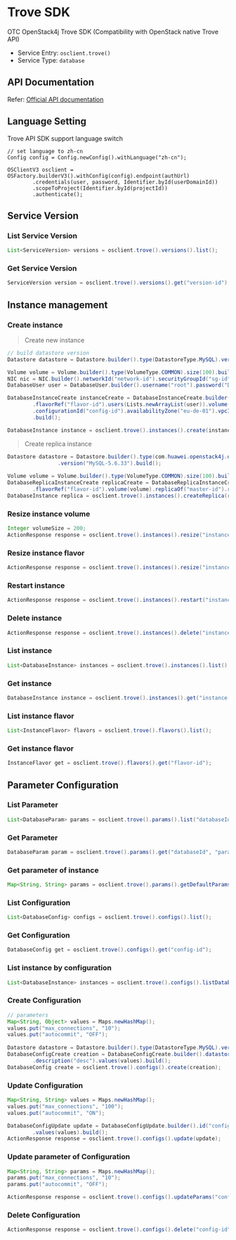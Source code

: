 # Trove SDK

OTC OpenStack4j Trove SDK (Compatibility with OpenStack native Trove API)
- Service Entry: `osclient.trove()`
- Service Type: `database`


## API Documentation

Refer: [Official API documentation](https://docs.otc.t-systems.com/en-us/api/rds/en-us_topic_0032347780.html)

## Language Setting

Trove API SDK support language switch

```
// set language to zh-cn
Config config = Config.newConfig().withLanguage("zh-cn");

OSClientV3 osclient = OSFactory.builderV3().withConfig(config).endpoint(authUrl)
		.credentials(user, password, Identifier.byId(userDomainId))
		.scopeToProject(Identifier.byId(projectId))
		.authenticate();
```

    
## Service Version
### List Service Version
```java
List<ServiceVersion> versions = osclient.trove().versions().list();
```

### Get Service Version
```java
ServiceVersion version = osclient.trove().versions().get("version-id");
```

## Instance management
### Create instance

> Create new instance

```java
// build datastore version
Datastore datastore = Datastore.builder().type(DatastoreType.MySQL).version("6.3.35").build();

Volume volume = Volume.builder().type(VolumeType.COMMON).size(100).build();
NIC nic = NIC.builder().networkId("network-id").securityGroupId("sg-id").build();
DatabaseUser user = DatabaseUser.builder().username("root").password("Demo@234").build();

DatabaseInstanceCreate instanceCreate = DatabaseInstanceCreate.builder().name("name").datastore(datastore)
		.flavorRef("flavor-id").users(Lists.newArrayList(user)).volume(volume)
		.configurationId("config-id").availabilityZone("eu-de-01").vpcId("vpc-id").nics(Lists.newArrayList(nic))
		.build();

DatabaseInstance instance = osclient.trove().instances().create(instanceCreate);
```

> Create replica instance

```java
Datastore datastore = Datastore.builder().type(com.huawei.openstack4j.openstack.trove.constant.DatastoreType.MySQL)
				.version("MySQL-5.6.33").build();
		
Volume volume = Volume.builder().type(VolumeType.COMMON).size(100).build();
DatabaseReplicaInstanceCreate replicaCreate = DatabaseReplicaInstanceCreate.builder().name("sdk-replica").datastore(datastore)
		.flavorRef("flavor-id").volume(volume).replicaOf("master-id").replicaCount(1).build();
DatabaseInstance replica = osclient.trove().instances().createReplica(replicaCreate);
```


### Resize instance volume
```java
Integer volumeSize = 200;
ActionResponse response = osclient.trove().instances().resize("instance-id", volumeSize);
```

### Resize instance flavor
```java
ActionResponse response = osclient.trove().instances().resize("instance-id", "new-flavor-id");
```

### Restart instance
```java
ActionResponse response = osclient.trove().instances().restart("instance-id");
```

### Delete instance
```java
ActionResponse response = osclient.trove().instances().delete("instance-id");
```

### List instance
```java
List<DatabaseInstance> instances = osclient.trove().instances().list();
```

### Get instance
```java
DatabaseInstance instance = osclient.trove().instances().get("instance-id");
```

### List instance flavor
```java
List<InstanceFlavor> flavors = osclient.trove().flavors().list();
```

### Get instance flavor
```java
InstanceFlavor get = osclient.trove().flavors().get("flavor-id");
```


## Parameter Configuration
### List Parameter
```java
List<DatabaseParam> params = osclient.trove().params().list("databaseId");
```

### Get Parameter
```java
DatabaseParam param = osclient.trove().params().get("databaseId", "parameter1");
```

### Get parameter of instance
```java
Map<String, String> params = osclient.trove().params().getDefaultParamsByInstance("instance-id");
```

### List Configuration
```java
List<DatabaseConfig> configs = osclient.trove().configs().list();
```

### Get Configuration
```java
DatabaseConfig get = osclient.trove().configs().get("config-id");
```

### List instance by configuration
```java
List<DatabaseInstance> instances = osclient.trove().configs().listDatabaseInstances("config-id");
```

### Create Configuration
```java
// parameters
Map<String, Object> values = Maps.newHashMap();
values.put("max_connections", "10");
values.put("autocommit", "OFF");
		
Datastore datastore = Datastore.builder().type(DatastoreType.MySQL).version("5.6").build();
DatabaseConfigCreate creation = DatabaseConfigCreate.builder().datastore(datastore).name("config-name")
		.description("desc").values(values).build();
DatabaseConfig create = osclient.trove().configs().create(creation);
```

### Update Configuration
```java
Map<String, String> values = Maps.newHashMap();
values.put("max_connections", "100");
values.put("autocommit", "ON");

DatabaseConfigUpdate update = DatabaseConfigUpdate.builder().id("config-id").name("name").description("desc")
		.values(values).build();
ActionResponse response = osclient.trove().configs().update(update);
```

### Update parameter of Configuration
```java
Map<String, String> params = Maps.newHashMap();
params.put("max_connections", "10");
params.put("autocommit", "OFF");

ActionResponse response = osclient.trove().configs().updateParams("config-id", params);
```

### Delete Configuration
```java
ActionResponse response = osclient.trove().configs().delete("config-id");
```
